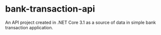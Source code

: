 # bank-transaction-api
An API project created in .NET Core 3.1 as a source of data in simple bank transaction application.
